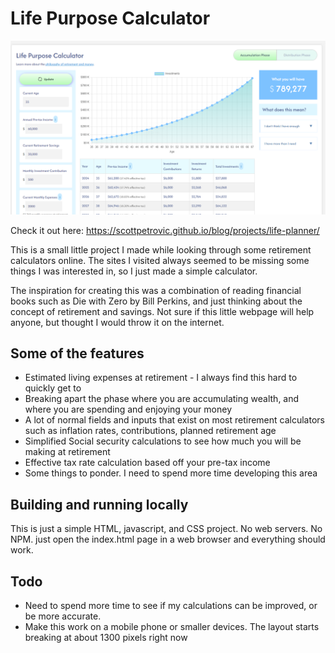 # Life Purpose Calculator
![Life Purpose Calculator](readme.png "Life Purpose Calculator")

Check it out here: https://scottpetrovic.github.io/blog/projects/life-planner/


This is a small little project I made while looking through some retirement calculators online. The sites I visited always seemed to be missing some things I was interested in, so I just made a simple calculator.

The inspiration for creating this was a combination of reading financial books such as Die with Zero by Bill Perkins, and just thinking about the concept of retirement and savings. Not sure if this little webpage will help anyone, but thought I would throw it on the internet.

## Some of the features 
- Estimated living expenses at retirement - I always find this hard to quickly get to
- Breaking apart the phase where you are accumulating wealth, and where you are spending and enjoying your money
- A lot of normal fields and inputs that exist on most retirement calculators such as inflation rates, contributions, planned retirement age
- Simplified Social security calculations to see how much you will be making at retirement
- Effective tax rate calculation based off your pre-tax income
- Some things to ponder. I need to spend more time developing this area

## Building and running locally
This is just a simple HTML, javascript, and CSS project. No web servers. No NPM. just open the index.html page in a web browser and everything should work.


## Todo
- Need to spend more time to see if my calculations can be improved, or be more accurate.
- Make this work on a mobile phone or smaller devices. The layout starts breaking at about 1300 pixels right now